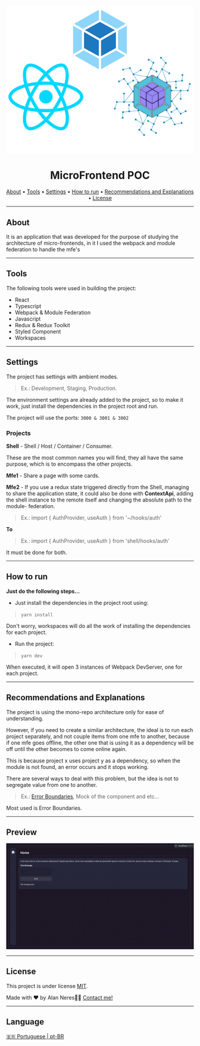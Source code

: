 <p align="center"> <img src=".github/cover.png" /> </p>

<h1 align="center">MicroFrontend POC</h1> 
<p align="center">
 <a href="#-about">About</a> •
 <a href="#-tools">Tools</a> •
 <a href="#-settings">Settings</a> • 
 <a href="#-how-to-run">How to run</a> • 
 <a href="#-recommendations-and-explanations">
Recommendations and Explanations</a> • 
<a href="#user-content--license">License</a>
</p>

---

## About
It is an application that was developed for the purpose of studying the architecture of micro-frontends, in it I used the webpack and module federation to handle the mfe's</br>

---

## Tools
The following tools were used in building the project:
- React
- Typescript
- Webpack & Module Federation
- Javascript
- Redux & Redux Toolkit
- Styled Component
- Workspaces

---

## Settings

The project has settings with ambient modes.
> Ex.: Development, Staging, Production.

The environment settings are already added to the project, so to make it work, just install the dependencies in the project root and run.

The project will use the ports:
`3000 & 3001 & 3002`

### Projects

**Shell** -
Shell / Host / Container / Consumer.

These are the most common names you will find, they all have the same purpose, which is to encompass the other projects.

**Mfe1** - Share a page with some cards.

**Mfe2** - If you use a redux state triggered directly from the Shell, managing to share the application state, it could also be done with **ContextApi**, adding the shell instance to the remote itself and changing the absolute path to the module- federation.

> Ex.: import { AuthProvider, useAuth } from '~/hooks/auth'

**To**

> Ex.: import { AuthProvider, useAuth } from 'shell/hooks/auth'

It must be done for both.

---

## How to run
**Just do the following steps...**

- Just install the dependencies in the project root using:
> `yarn install `

Don't worry, workspaces will do all the work of installing the dependencies for each project.

- Run the project:
> `yarn dev `

When executed, it will open 3 instances of Webpack DevServer, one for each project.

---

## Recommendations and Explanations

The project is using the mono-repo architecture only for ease of understanding.

However, if you need to create a similar architecture, the ideal is to run each project separately, and not couple items from one mfe to another, because if one mfe goes offline, the other one that is using it as a dependency will be off until the other becomes to come online again.

This is because project x uses project y as a dependency, so when the module is not found, an error occurs and it stops working.

There are several ways to deal with this problem, but the idea is not to segregate value from one to another.

> Ex.: [Error Boundaries](https://pt-br.reactjs.org/docs/error-boundaries.html), Mock of the component and etc...


Most used is Error Boundaries.


---

## Preview
![Preview](.github/preview.gif)

---

## License

This project is under license [MIT](./LICENSE).

Made with ❤️ by Alan Neres👋🏽 [Contact me!](https://www.linkedin.com/in/alan-neres/)

---

## Language
[🇧🇷 Portuguese | pt-BR](./README.md)
